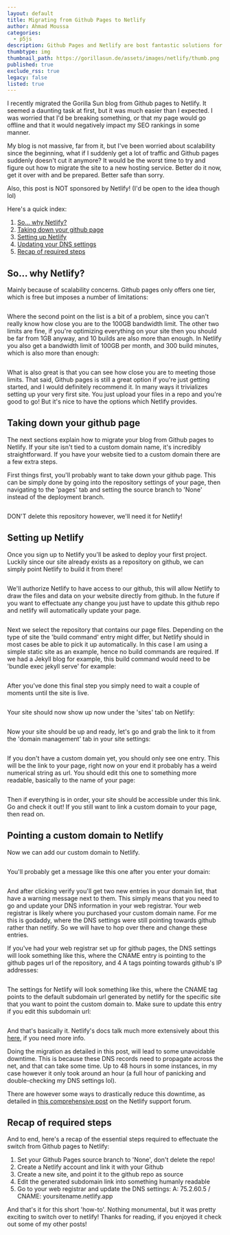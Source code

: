 ```yaml
---
layout: default
title: Migrating from Github Pages to Netlify
author: Ahmad Moussa
categories:
  - p5js
description: Github Pages and Netlify are bost fantastic solutions for hosting your first website. Switching from one to the other when you've already established your website on one of them might be a bit tricky however. But here's how you can do it!
thumbtype: img
thumbnail_path: https://gorillasun.de/assets/images/netlify/thumb.png
published: true
exclude_rss: true
legacy: false
listed: true
---
```



I recently migrated the Gorilla Sun blog from Github pages to Netlify. It seemed a daunting task at first, but it was much easier than I expected. I was worried that I'd be breaking something, or that my page would go offline and that it would negatively impact my SEO rankings in some manner.

My blog is not massive, far from it, but I've been worried about scalability since the beginning, what if I suddenly get a lot of traffic and Github pages suddenly doesn't cut it anymore? It would be the worst time to try and figure out how to migrate the site to a new hosting service. Better do it now, get it over with and be prepared. Better safe than sorry.

Also, this post is NOT sponsored by Netlify! (I'd be open to the idea though lol)

Here's a quick index:


1. <a href='#a'>So... why Netlify?</a>
2. <a href='#b'>Taking down your github page</a>
3. <a href='#c'>Setting up Netlify</a>
4. <a href='#d'>Updating your DNS settings</a>
5. <a href='#e'>Recap of required steps</a>


<h2><a name='a'></a>So... why Netlify?</h2>

Mainly because of scalability concerns. Github pages only offers one tier, which is free but imposes a number of limitations:


<span class="image fit" style="margin: 0 0 1em 0; padding: 0 0 0 0;">
  <img class="viewable" src="https://gorillasun.de/assets/images/netlify/limitsgit.png" alt="">
</span>

Where the second point on the list is a bit of a problem, since you can't really know how close you are to the 100GB bandwidth limit. The other two limits are fine, if you're optimizing everything on your site then you should be far from 1GB anyway, and 10 builds are also more than enough. In Netlify you also get a bandwidth limit of 100GB per month, and 300 build minutes, which is also more than enough:

<span class="image fit" style="margin: 0 0 1em 0; padding: 0 0 0 0;">
  <img class="viewable" src="https://gorillasun.de/assets/images/netlify/limitsnetlify.png" alt="">
</span>

What is also great is that you can see how close you are to meeting those limits. That said, Github pages is still a great option if you're just getting started, and I would definitely recommend it. In many ways it trivializes setting up your very first site. You just upload your files in a repo and you're good to go! But it's nice to have the options which Netlify provides.





<h2><a name='b'></a>Taking down your github page</h2>

The next sections explain how to migrate your blog from Github pages to Netlify. If your site isn't tied to a custom domain name, it's incredibly straightforward. If you have your website tied to a custom domain there are a few extra steps.

First things first, you'll probably want to take down your github page. This can be simply done by going into the repository settings of your page, then navigating to the 'pages' tab and setting the source branch to 'None' instead of the deployment branch.

<span class="image fit" style="margin: 0 0 1em 0; padding: 0 0 0 0;">
  <img class="viewable" src="https://gorillasun.de/assets/images/netlify/0.png" alt="">
</span>

DON'T delete this repository however, we'll need it for Netlify!





<h2><a name='c'></a>Setting up Netlify</h2>

Once you sign up to Netlify you'll be asked to deploy your first project. Luckily since our site already exists as a repository on github, we can simply point Netlify to build it from there!

<span class="image fit" style="margin: 0 0 1em 0; padding: 0 0 0 0;">
  <img class="viewable" src="https://gorillasun.de/assets/images/netlify/1.png" alt="">
</span>

We'll authorize Netlify to have access to our github, this will allow Netlify to draw the files and data on your website directly from github. In the future if you want to effectuate any change you just have to update this github repo and netlify will automatically update your page.

<span class="image fit" style="margin: 0 0 1em 0; padding: 0 0 0 0;">
  <img class="viewable" src="https://gorillasun.de/assets/images/netlify/1.5.png" alt="">
</span>

 Next we select the repository that contains our page files. Depending on the type of site the 'build command' entry might differ, but Netlify should in most cases be able to pick it up automatically. In this case I am using a simple static site as an example, hence no build commands are required. If we had a Jekyll blog for example, this build command would need to be 'bundle exec jekyll serve' for example:

 <span class="image fit" style="margin: 0 0 1em 0; padding: 0 0 0 0;">
   <img class="viewable" src="https://gorillasun.de/assets/images/netlify/2.5.png" alt="">
 </span>

After you've done this final step you simply need to wait a couple of moments until the site is live.

<span class="image fit" style="margin: 0 0 1em 0; padding: 0 0 0 0;">
  <img class="viewable" src="https://gorillasun.de/assets/images/netlify/3.5.png" alt="">
</span>

Your site should now show up now under the 'sites' tab on Netlify:

<span class="image fit" style="margin: 0 0 1em 0; padding: 0 0 0 0;">
  <img class="viewable" src="https://gorillasun.de/assets/images/netlify/4.5.png" alt="">
</span>

Now your site should be up and ready, let's go and grab the link to it from the 'domain management' tab in your site settings:

<span class="image fit" style="margin: 0 0 1em 0; padding: 0 0 0 0;">
  <img class="viewable" src="https://gorillasun.de/assets/images/netlify/5.png" alt="">
</span>

If you don't have a custom domain yet, you should only see one entry. This will be the link to your page, right now on your end it probably has a weird numerical string as url. You should edit this one to something more readable, basically to the name of your page:

<span class="image fit" style="margin: 0 0 1em 0; padding: 0 0 0 0;">
  <img class="viewable" src="https://gorillasun.de/assets/images/netlify/6.png" alt="">
</span>

Then if everything is in order, your site should be accessible under this link. Go and check it out! If you still want to link a custom domain to your page, then read on.





<h2><a name='d'></a>Pointing a custom domain to Netlify</h2>

Now we can add our custom domain to Netlify.

<span class="image fit" style="margin: 0 0 1em 0; padding: 0 0 0 0;">
  <img class="viewable" src="https://gorillasun.de/assets/images/netlify/7.png" alt="">
</span>

You'll probably get a message like this one after you enter your domain:

<span class="image fit" style="margin: 0 0 1em 0; padding: 0 0 0 0;">
  <img class="viewable" src="https://gorillasun.de/assets/images/netlify/8.png" alt="">
</span>

And after clicking verify you'll get two new entries in your domain list, that have a warning message next to them. This simply means that you need to go and update your DNS information in your web registrar. Your web registrar is likely where you purchased your custom domain name. For me this is godaddy, where the DNS settings were still pointing towards github rather than netlify. So we will have to hop over there and change these entries.

If you've had your web registrar set up for github pages, the DNS settings will look something like this, where the CNAME entry is pointing to the github pages url of the repository, and 4 A tags pointing towards github's IP addresses:

<span class="image fit" style="margin: 0 0 1em 0; padding: 0 0 0 0;">
  <img class="viewable" src="https://gorillasun.de/assets/images/netlify/9.png" alt="">
</span>

The settings for Netlify will look something like this, where the CNAME tag points to the default subdomain url generated by netlify for the specific site that you want to point the custom domain to. Make sure to update this entry if you edit this subdomain url:

<span class="image fit" style="margin: 0 0 1em 0; padding: 0 0 0 0;">
  <img class="viewable" src="https://gorillasun.de/assets/images/netlify/10.png" alt="">
</span>

And that's basically it. Netlify's docs talk much more extensively about this <a href='https://docs.netlify.com/domains-https/custom-domains/configure-external-dns/'>here</a>, if you need more info.


Doing the migration as detailed in this post, will lead to some unavoidable downtime. This is because these DNS records need to propagate across the net, and that can take some time. Up to 48 hours in some instances, in my case however it only took around an hour (a full hour of panicking and double-checking my DNS settings lol).

There are however some ways to drastically reduce this downtime, as detailed in <a href='https://answers.netlify.com/t/support-guide-how-do-i-migrate-a-domain-to-netlify-dns-with-zero-downtime/3397'>this comprehensive post</a> on the Netlify support forum.

<h2><a name='e'></a>Recap of required steps</h2>

And to end, here's a recap of the essential steps required to effectuate the switch from Github pages to Netlify:

1. Set your Github Pages source branch to 'None', don't delete the repo!
2. Create a Netlify account and link it with your Github
3. Create a new site, and point it to the github repo as source
4. Edit the generated subdomain link into something humanly readable
5. Go to your web registrar and update the DNS settings: A: 75.2.60.5 / CNAME: yoursitename.netlify.app

And that's it for this short 'how-to'. Nothing monumental, but it was pretty exciting to switch over to netlify! Thanks for reading, if you enjoyed it check out some of my other posts!
